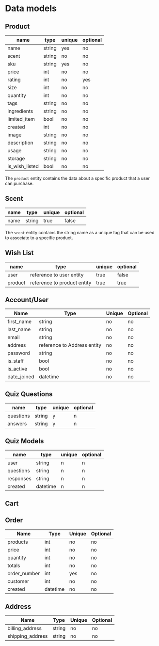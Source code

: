 # Data models

## Product

| name           | type   | unique | optional |
| -------------- | ------ | ------ | -------- |
| name           | string | yes    | no       |
| scent          | string | no     | no       |
| sku            | string | yes    | no       |
| price          | int    | no     | no       |
| rating         | int    | no     | yes      |
| size           | int    | no     | no       |
| quantity       | int    | no     | no       |
| tags           | string | no     | no       |
| ingredients    | string | no     | no       |
| limited_item   | bool   | no     | no       |
| created        | int    | no     | no       |
| image          | string | no     | no       |
| description    | string | no     | no       |
| usage          | string | no     | no       |
| storage        | string | no     | no       |
| is_wish_listed | bool   | no     | no       |

The `product` entity contains the data about a specific product
that a user can purchase.

## Scent
| name | type   | unique | optional |
|------|--------|--------|----------|
| name | string | true   | false    |

The `scent` entity contains the string name as a unique tag that can be used to associate to a specific product.

## Wish List

| name    | type                        | unique | optional |
| ------- | --------------------------- | ------ | -------- |
| user    | reference to user entity    | true   | false    |
| product | reference to product entity | true   | true     |

## Account/User

| Name        | Type                        | Unique | Optional |
| ----------- | --------------------------- | ------ | -------- |
| first_name  | string                      | no     | no       |
| last_name   | string                      | no     | no       |
| email       | string                      | no     | no       |
| address     | reference to Address entity | no     | no       |
| password    | string                      | no     | no       |
| is_staff    | bool                        | no     | no       |
| is_active   | bool                        | no     | no       |
| date_joined | datetime                    | no     | no       |

## Quiz Questions

| name      | type   | unique | optional |
| --------- | ------ | ------ | -------- |
| questions | string | y      | n        |
| answers   | string | y      | n        |

## Quiz Models

| name      | type     | unique | optional |
| --------- | -------- | ------ | -------- |
| user      | string   | n      | n        |
| questions | string   | n      | n        |
| responses | string   | n      | n        |
| created   | datetime | n      | n        |

## Cart

## Order

| Name         | Type     | Unique | Optional |
| ------------ | -------- | ------ | -------- |
| products     | int      | no     | no       |
| price        | int      | no     | no       |
| quantity     | int      | no     | no       |
| totals       | int      | no     | no       |
| order_number | int      | yes    | no       |
| customer     | int      | no     | no       |
| created      | datetime | no     | no       |

## Address

| Name             | Type   | Unique | Optional |
| ---------------- | ------ | ------ | -------- |
| billing_address  | string | no     | no       |
| shipping_address | string | no     | no       |
